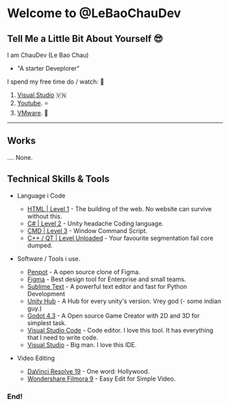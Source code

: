 # Welcome to @LeBaoChauDev
## Tell Me a Little Bit About Yourself :sunglasses:
I am ChauDev (Le Bao Chau)
- "A starter Deveplorer"

I spend my free time do / watch: 💼
1. [Visual Studio](https://visualstudio.microsoft.com/) :vietnam:
2. [Youtube](https://youtube.com/). :star:
3. [VMware](https://vmware.com/). :1st_place_medal:
---

## Works
.... None.

## Technical Skills & Tools
- Language i Code
    - [HTML | Level 1](https://developer.mozilla.org/en-US/docs/Web/html) - The building of the web. No website can survive without this.
    - [C#   | Level 2](https://learn.microsoft.com/en-us/dotnet/csharp/)  - Unity headache Coding language.
    - [CMD  | Level 3]()  - Window Command Script.
    - [C++ / QT | Level Unloaded](https://cplusplus.org/) - Your favourite segmentation fail core dumped.

- Software / Tools i use.
    - [Penpot](https://www.penpot.app/) - A open source clone of Figma.
    - [Figma](https://www.figma.com/)   - Best design tool for Enterprise and small teams.
    - [Sublime Text](https://www.sublimetext.com/) - A powerful text editor and fast for Python Development
    - [Unity Hub](https://unity.com/) - A Hub for every unity's version. Vrey god (- some indian guy.)
    - [Godot 4.3](https://godotengine.org) - A Open source Game Creator with 2D and 3D for simplest task.
    - [Visual Studio Code](https://code.visualstudio.com/) - Code editor. I love this tool. It has everything that I need to write code.
    - [Visual Studio](https://visualstudio.microsoft.com/) - Big man. I love this IDE.
    
- Video Editing 
    - [DaVinci Resolve 19](https://www.blackmagicdesign.com/products/davinciresolve) - One word: Hollywood.
    - [Wondershare Filmora 9](https://filmora.wondershare.com/video-editor/) - Easy Edit for Simple Video.
      
### End!

